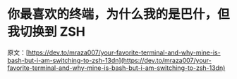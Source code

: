 # 你最喜欢的终端，为什么我的是巴什，但我切换到 ZSH

原文：[https://dev.to/mraza007/your-favorite-terminal-and-why-mine-is-bash-but-i-am-switching-to-zsh-13dn](https://dev.to/mraza007/your-favorite-terminal-and-why-mine-is-bash-but-i-am-switching-to-zsh-13dn)